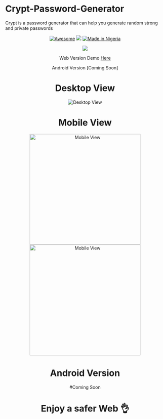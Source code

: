 # Crypt-Password-Generator
Crypt is a password generator that can help you generate random strong and private passwords
<div align="center">

[![Awesome](https://cdn.rawgit.com/sindresorhus/awesome/d7305f38d29fed78fa85652e3a63e154dd8e8829/media/badge.svg)](https://github.com/sindresorhus/awesome) ![](https://img.shields.io/badge/For-Nigerians-brightgreen.svg)
[![Made in Nigeria](https://img.shields.io/badge/made%20in-nigeria-008751.svg?style=flat-square)](https://github.com/acekyd/made-in-nigeria)

![](https://github.com/emmanueldevs/Crypt-Password-Generator/blob/master/images/crypt-pad.png)

Web Version Demo [Here](https://Crypt-password.firebaseapp.com)

Android Version [Coming Soon]

# Desktop View

<p align="center">
  <img src="https://github.com/emmanueldevs/Crypt-Password-Generator/blob/master/images/crypt-phone3.png" alt="Desktop View">
</p>

# Mobile View

<p align="center">
  <img src="https://github.com/emmanueldevs/Crypt-Password-Generator/blob/master/images/crypt-phone2.png" width="350" alt="Mobile View">
  <img src="https://github.com/emmanueldevs/Crypt-Password-Generator/blob/master/images/crypt-phone4.png" width="350" alt="Mobile View">
</p>

# Android Version

<p align="center">
  #Coming Soon
</p>

# Enjoy a safer Web 👌
